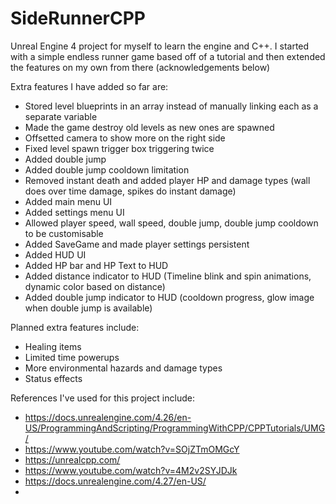 # SideRunnerCPP
Unreal Engine 4 project for myself to learn the engine and C++.
I started with a simple endless runner game based off of a tutorial and then extended the features on my own from there (acknowledgements below)

Extra features I have added so far are:
  - Stored level blueprints in an array instead of manually linking each as a separate variable
  - Made the game destroy old levels as new ones are spawned
  - Offsetted camera to show more on the right side
  - Fixed level spawn trigger box triggering twice
  - Added double jump
  - Added double jump cooldown limitation
  - Removed instant death and added player HP and damage types (wall does over time damage, spikes do instant damage)
  - Added main menu UI
  - Added settings menu UI
  - Allowed player speed, wall speed, double jump, double jump cooldown to be customisable
  - Added SaveGame and made player settings persistent
  - Added HUD UI
  - Added HP bar and HP Text to HUD
  - Added distance indicator to HUD (Timeline blink and spin animations, dynamic color based on distance)
  - Added double jump indicator to HUD (cooldown progress, glow image when double jump is available)


Planned extra features include:
  - Healing items
  - Limited time powerups
  - More environmental hazards and damage types
  - Status effects
 

References I've used for this project include:
  - https://docs.unrealengine.com/4.26/en-US/ProgrammingAndScripting/ProgrammingWithCPP/CPPTutorials/UMG/
  - https://www.youtube.com/watch?v=SOjZTmOMGcY
  - https://unrealcpp.com/
  - https://www.youtube.com/watch?v=4M2v2SYJDJk
  - https://docs.unrealengine.com/4.27/en-US/
  - 
